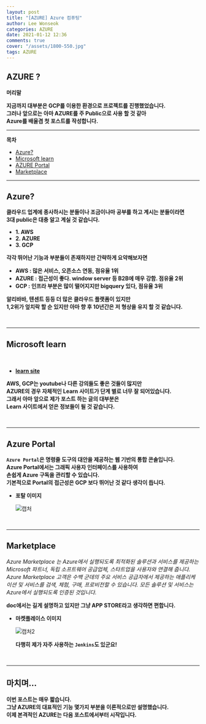 ```yaml
---
layout: post
title: "[AZURE] Azure 컴퓨팅"
author: Lee Wonseok
categories: AZURE
date: 2021-01-12 12:36
comments: true
cover: "/assets/1800-550.jpg"
tags: AZURE
---
```




## AZURE ?

**머리말**  
 
**지금까지 대부분은 GCP를 이용한 환경으로 프로젝트를 진행했었습니다.**  
**그러나 앞으로는 아마 AZURE를 주 Public으로 사용 할 것 같아  
Azure를 배울겸 첫 포스트를 작성합니다.**  
 
---

**목차**

- [Azure?](#a1)
- [Microsoft learn](#a2)
- [AZURE Portal](#a3)
- [Marketplace](#a4)



---

## **Azure?**   <a name="a1"></a>

**클라우드 업계에 종사하시는 분들이나 조금이나마 공부를 하고 계시는 분들이라면  
3대 public은 대충 알고 계실 것 같습니다.**

* **1. AWS**
* **2. AZURE**
* **3. GCP**

**각각 뛰어난 기능과 부분들이 존재하지만 간략하게 요약해보자면**  

* **AWS : 많은 서비스, 오픈소스 연동, 점유율 1위**
* **AZURE : 접근성이 좋다. window server 등 B2B에 매우 강함. 점유율 2위**
* **GCP : 인프라 부분은 많이 떨어지지만 bigquery 있다, 점유율 3위**

**알리바바, 텐센트 등등 더 많은 클라우드 플랫폼이 있지만**  
**1,2위가 엎치락 할 순 있지만 아마 향 후 10년간은 저 형상을 유지 할 것 같습니다.**

<br/>

---

## **Microsoft learn**  <a name="a2"></a>

<br/>

* **[learn site](https://docs.microsoft.com/ko-kr/learn)**

**AWS, GCP는 youtube나 다른 강의들도 좋은 것들이 많지만**  
**AZURE의 경우 자체적인 Learn 사이트가 단계 별로 너무 잘 되어있습니다.**  
**그래서 아마 앞으로 제가 포스트 하는 글의 대부분은**  
**Learn 사이트에서 얻은 정보들이 될 것 같습니다.**

<br/>

----

## **Azure Portal**   <a name="a3"></a>

**``Azure Portal``은 명령줄 도구의 대안을 제공하는 웹 기반의 통합 콘솔입니다.**  
**Azure Portal에서는 그래픽 사용자 인터페이스를 사용하여  
손쉽게 Azure 구독을 관리할 수 있습니다.**  
**기본적으로 Portal의 접근성은 GCP 보다 뛰어난 것 같다 생각이 듭니다.**

* **포탈 이미지**

    ![캡처](https://user-images.githubusercontent.com/69498804/104277888-0aca2600-54eb-11eb-919c-07f19078b399.JPG)

<br/>

---

## **Marketplace**  <a name="a4"></a>

*Azure Marketplace 는 Azure에서 실행되도록 최적화된 솔루션과 서비스를 제공하는 Microsoft 파트너, 독립 소프트웨어 공급업체, 스타트업을 사용자와 연결해 줍니다. Azure Marketplace 고객은 수백 군데의 주요 서비스 공급자에서 제공하는 애플리케이션 및 서비스를 검색, 체험, 구매, 프로비전할 수 있습니다. 모든 솔루션 및 서비스는 Azure에서 실행되도록 인증된 것입니다.*

**doc에서는 길게 설명하고 있지만 그냥 APP STORE라고 생각하면 편합니다.**

* **마켓플레이스 이미지**

    ![캡처2](https://user-images.githubusercontent.com/69498804/104278122-6d232680-54eb-11eb-9273-2f9df444c9e7.JPG)

    **다행히 제가 자주 사용하는 ``Jenkins``도 있군요!**

<br/>

---

## **마치며…**  

**이번 포스트는 매우 짧습니다.**      
**그냥 AZURE의 대표적인 기능 몇가지 부분을 이론적으로만 설명했습니다.**  
**이제 본격적인 AZURE는 다음 포스트에서부터 시작입니다.**

